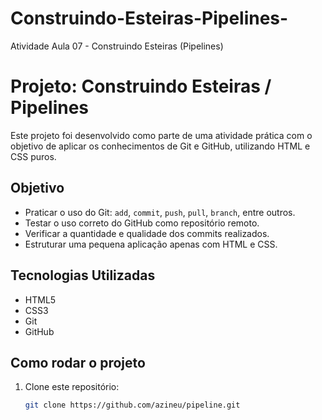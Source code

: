 # Construindo-Esteiras-Pipelines-
Atividade Aula 07 - Construindo Esteiras (Pipelines)
# Projeto: Construindo Esteiras / Pipelines

Este projeto foi desenvolvido como parte de uma atividade prática com o objetivo de aplicar os conhecimentos de Git e GitHub, utilizando HTML e CSS puros.

## Objetivo

- Praticar o uso do Git: `add`, `commit`, `push`, `pull`, `branch`, entre outros.
- Testar o uso correto do GitHub como repositório remoto.
- Verificar a quantidade e qualidade dos commits realizados.
- Estruturar uma pequena aplicação apenas com HTML e CSS.

## Tecnologias Utilizadas

- HTML5
- CSS3
- Git
- GitHub

## Como rodar o projeto

1. Clone este repositório:
   ```bash
   git clone https://github.com/azineu/pipeline.git
